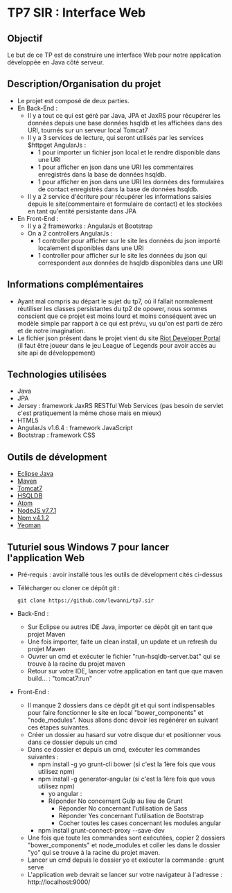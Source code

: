 # TP7 SIR : Interface Web

## Objectif
  Le but de ce TP est de construire une interface Web pour notre application développée en Java côté serveur.

## Description/Organisation du projet
* Le projet est composé de deux parties.
* En Back-End : 
	- Il y a tout ce qui est géré par Java, JPA et JaxRS pour récupérer les données depuis une base données hsqldb et les affichées dans des URI, tournés sur un serveur local Tomcat7
	- Il y a 3 services de lecture, qui seront utilisés par les services $httpget AngularJs :
		* 1 pour importer un fichier json local et le rendre disponible dans une URI
		* 1 pour afficher en json dans une URI les commentaires enregistrés dans la base de données hsqldb.
		* 1 pour afficher en json dans une URI les données des formulaires de contact enregistrés dans la base de données hsqldb.
	- Il y a 2 service d'écriture pour récupérer les informations saisies depuis le site(commentaire et formulaire de contact) et les stockées en tant qu'entité persistante dans JPA
* En Front-End : 
	- Il y a 2 frameworks : AngularJs et Bootstrap
	- On a 2 controllers AngularJs : 
		* 1 controller pour afficher sur le site les données du json importé localement disponibles dans une URI
		* 1 controller pour afficher sur le site les données du json qui correspondent aux données de hsqldb disponibles dans une URI
 
## Informations complémentaires
- Ayant mal compris au départ le sujet du tp7, où il fallait normalement réutiliser les classes persistantes du tp2 de opower, nous sommes conscient que ce projet est moins lourd et moins conséquent avec un modèle simple par rapport à ce qui est prévu, vu qu'on est parti de zéro et de notre imagination.
 - Le fichier json présent dans le projet vient du site [Riot Developer Portal](https://developer.riotgames.com/) (il faut être joueur dans le jeu League of Legends pour avoir accès au site api de développement)
	
## Technologies utilisées
* Java
* JPA
* Jersey : framework JaxRS RESTful Web Services (pas besoin de servlet c'est pratiquement la même chose mais en mieux)
* HTML5
* AngularJs v1.6.4 : framework JavaScript
* Bootstrap : framework CSS

## Outils de dévelopment
* [Eclipse Java](https://eclipse.org/)
* [Maven](https://maven.apache.org)
* [Tomcat7](http://tomcat.apache.org/)
* [HSQLDB](http://hsqldb.org/)
* [Atom](https://atom.io/)
* [NodeJS v7.7.1](https://nodejs.org/en/)
* [Npm v4.1.2](https://www.npmjs.com/)
* [Yeoman](http://yeoman.io/) 

## Tuturiel sous Windows 7 pour lancer l'application Web
- Pré-requis : avoir installé tous les outils de dévelopment cités ci-dessus
- Télécharger ou cloner ce dépôt git :

      git clone https://github.com/lewanni/tp7.sir
                       
- Back-End : 
  * Sur Eclipse ou autres IDE Java, importer ce dépôt git en tant que projet Maven
  * Une fois importer, faite un clean install, un update et un refresh du projet Maven
  * Ouvrer un cmd et exécuter le fichier "run-hsqldb-server.bat" qui se trouve à la racine du projet maven
  * Retour sur votre IDE, lancer votre application en tant que que maven build... : "tomcat7:run"
- Front-End :
  * Il manque 2 dossiers dans ce dépôt git et qui sont indispensables pour faire fonctionner le site en local "bower_components" et "node_modules". Nous allons donc devoir les regénérer en suivant ces étapes suivantes.
  * Créer un dossier au hasard sur votre disque dur et positionner vous dans ce dossier depuis un cmd
  * Dans ce dossier et depuis un cmd, exécuter les commandes suivantes :
    * npm install -g yo grunt-cli bower (si c'est la 1ère fois que vous utilisez npm)
    * npm install -g generator-angular (si c'est la 1ère fois que vous utilisez npm)
		* yo angular :
      - Réponder No concernant Gulp au lieu de Grunt
        - Réponder No concernant l'utilisation de Sass
        - Réponder Yes concernant l'utilisation de Bootstrap
        - Cocher toutes les cases concernant les modules angular
    * npm install grunt-connect-proxy --save-dev
  * Une fois que toute les commandes sont exécutées, copier 2 dossiers "bower_components" et node_modules et coller les dans le dossier "yo" qui se trouve à la racine du projet maven.
  * Lancer un cmd depuis le dossier yo et exécuter la commande : grunt serve
  * L'application web devrait se lancer sur votre navigateur à l'adresse : http://localhost:9000/
